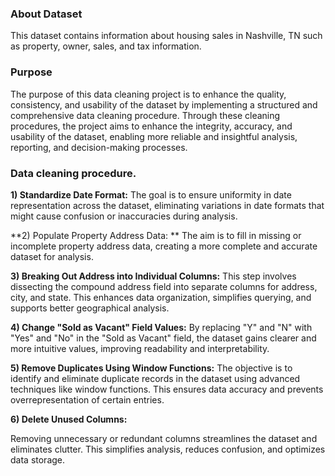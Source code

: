 ### About Dataset 
This dataset contains information about housing sales in Nashville, TN such as property, owner, sales, and tax information.

### Purpose
The purpose of this data cleaning project is to enhance the quality, consistency, and usability of the dataset by implementing a structured and comprehensive data cleaning procedure. Through these cleaning procedures, the project aims to enhance the integrity, accuracy, and usability of the dataset, enabling more reliable and insightful analysis, reporting, and decision-making processes.

### Data cleaning procedure.
**1) Standardize Date Format:**
   The goal is to ensure uniformity in date representation across the dataset, eliminating variations in date formats that might cause confusion or inaccuracies during 
   analysis.

**2) Populate Property Address Data: **
   The aim is to fill in missing or incomplete property address data, creating a more complete and accurate dataset for analysis.

**3) Breaking Out Address into Individual Columns:**
   This step involves dissecting the compound address field into separate columns for address, city, and state. This enhances data organization, simplifies querying, and 
   supports better geographical analysis.

**4) Change "Sold as Vacant" Field Values:**
   By replacing "Y" and "N" with "Yes" and "No" in the "Sold as Vacant" field, the dataset gains clearer and more intuitive values, improving readability and 
   interpretability.
   
**5) Remove Duplicates Using Window Functions:**
   The objective is to identify and eliminate duplicate records in the dataset using advanced techniques like window functions. This ensures data accuracy and prevents 
   overrepresentation of certain entries.

**6) Delete Unused Columns:**

   Removing unnecessary or redundant columns streamlines the dataset and eliminates clutter. This simplifies analysis, reduces confusion, and optimizes data storage.
